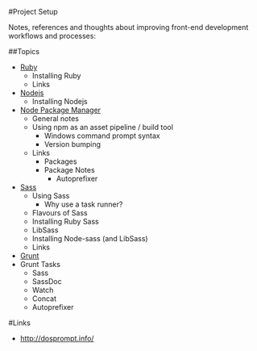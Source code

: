 #Project Setup

Notes, references and thoughts about improving front-end development workflows and processes:

##Topics
- [Ruby](ruby.md)
  - Installing Ruby
  - Links
- [Nodejs](nodejs.md)
  - Installing Nodejs
- [Node Package Manager](npm.md)
  - General notes
  - Using npm as an asset pipeline / build tool
    - Windows command prompt syntax
    - Version bumping
  - Links
    - Packages
    - Package Notes
      - Autoprefixer
- [Sass](sass.md)
  - Using Sass
    - Why use a task runner?
  - Flavours of Sass
  - Installing Ruby Sass
  - LibSass
  - Installing Node-sass (and LibSass)
  - Links
- [Grunt](grunt.md)
- Grunt Tasks
  - Sass
  - SassDoc
  - Watch
  - Concat
  - Autoprefixer

#Links
- http://dosprompt.info/
